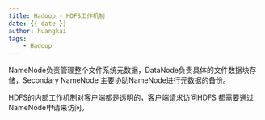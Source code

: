 ```yaml
---
title: Hadoop - HDFS工作机制
date: {{ date }}
author: huangkai
tags:
    - Hadoop
---
```


NameNode负责管理整个文件系统元数据，DataNode负责具体的文件数据块存储，Secondary NameNode 主要协助NameNode进行元数据的备份。

HDFS的内部工作机制对客户端都是透明的，客户端请求访问HDFS 都需要通过NameNode申请来访问。
